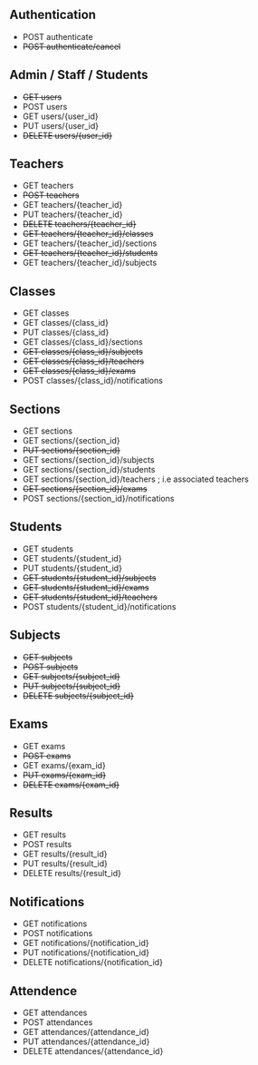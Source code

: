 Authentication
--------------
* POST authenticate
* ~~POST authenticate/cancel~~

Admin / Staff / Students
------------------------
* ~~GET users~~
* POST users
* GET users/{user_id}
* PUT users/{user_id}
* ~~DELETE users/{user_id}~~

Teachers
--------
* GET teachers
* ~~POST teachers~~
* GET teachers/{teacher_id}
* PUT teachers/{teacher_id}
* ~~DELETE teachers/{teacher_id}~~
* ~~GET teachers/{teacher_id}/classes~~
* GET teachers/{teacher_id}/sections
* ~~GET teachers/{teacher_id}/students~~
* GET teachers/{teacher_id}/subjects

Classes
-------
* GET classes
* GET classes/{class_id}
* PUT classes/{class_id}
* GET classes/{class_id}/sections
* ~~GET classes/{class_id}/subjects~~
* ~~GET classes/{class_id}/teachers~~
* ~~GET classes/{class_id}/exams~~
* POST classes/{class_id}/notifications

Sections
--------
* GET sections
* GET sections/{section_id}
* ~~PUT sections/{section_id}~~
* GET sections/{section_id}/subjects
* GET sections/{section_id}/students
* GET sections/{section_id}/teachers ; i.e associated teachers
* ~~GET sections/{section_id}/exams~~
* POST sections/{section_id}/notifications

Students
--------
* GET students
* GET students/{student_id}
* PUT students/{student_id}
* ~~GET students/{student_id}/subjects~~
* ~~GET students/{student_id}/exams~~
* ~~GET students/{student_id}/teachers~~
* POST students/{student_id}/notifications

Subjects
--------
* ~~GET subjects~~
* ~~POST subjects~~
* ~~GET subjects/{subject_id}~~
* ~~PUT subjects/{subject_id}~~
* ~~DELETE subjects/{subject_id}~~

Exams
-----
* GET exams
* ~~POST exams~~
* GET exams/{exam_id}
* ~~PUT exams/{exam_id}~~
* ~~DELETE exams/{exam_id}~~

Results
-------
* GET results
* POST results
* GET results/{result_id}
* PUT results/{result_id}
* DELETE results/{result_id}

Notifications
-------------
* GET notifications
* POST notifications
* GET notifications/{notification_id}
* PUT notifications/{notification_id}
* DELETE notifications/{notification_id}

Attendence
----------
* GET attendances
* POST attendances
* GET attendances/{attendance_id}
* PUT attendances/{attendance_id}
* DELETE attendances/{attendance_id}

